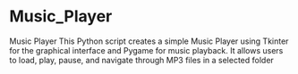 # Music_Player
Music Player
This Python script creates a simple Music Player using Tkinter for the graphical interface and Pygame for music playback. 
It allows users to load, play, pause, and navigate through MP3 files in a selected folder
